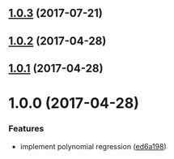 <a name="1.0.3"></a>
## [1.0.3](https://github.com/mljs/regression-polynomial/compare/v1.0.2...v1.0.3) (2017-07-21)



<a name="1.0.2"></a>
## [1.0.2](https://github.com/mljs/regression-polynomial/compare/v1.0.1...v1.0.2) (2017-04-28)



<a name="1.0.1"></a>
## [1.0.1](https://github.com/mljs/regression-polynomial/compare/v1.0.0...v1.0.1) (2017-04-28)



<a name="1.0.0"></a>
# 1.0.0 (2017-04-28)


### Features

* implement polynomial regression ([ed6a198](https://github.com/mljs/regression-polynomial/commit/ed6a198))



